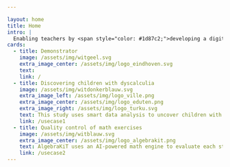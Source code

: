 ```yaml
---

layout: home
title: Home
intro: |
  Enabling teachers by <span style="color: #1d87c2;">developing a digital assessment tool</span> that provides personalized learning analytics. A plugin or add-on that analyzes data of 1 student, explaining **why** exercises are difficult. This saves time, which saves money and increases performance of schools.
cards:
  - title: Demonstrator
    image: /assets/img/witgeel.svg
    extra_image_center: /assets/img/logo_eindhoven.svg
    text: 
    link: /
  - title: Discovering children with dyscalculia
    image: /assets/img/witdonkerblauw.svg
    extra_image_left: /assets/img/logo_ville.png
    extra_image_center: /assets/img/logo_eduten.png
    extra_image_right: /assets/img/logo_turku.svg
    text: This study uses smart data analysis to uncover children with exceptional subitizing patterns, early indicators of math difficulties like dyscalculia. The findings, published in ECML PKDD 2024, show how targeted pattern discovery can support early educational assessment.
    link: /usecase1
  - title: Quality control of math exercises
    image: /assets/img/witblauw.svg
    extra_image_center: /assets/img/logo_algebrakit.png
    text: AlgebraKiT uses an AI-powered math engine to evaluate each step of a student’s solution, give instant feedback and hints, and identify specific skill gaps. Its step-by-step data enables personalized insights and adaptive learning within existing platforms.
    link: /usecase2    
---
```

